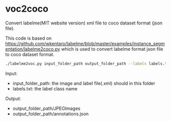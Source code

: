 # voc2coco
Convert labelme(MIT website version) xml file to coco dataset format (json file).

This code is based on https://github.com/wkentaro/labelme/blob/master/examples/instance_segmentation/labelme2coco.py which is used to convert labelme format json file to coco dataset format.

```bash
./labelme2voc.py input_folder_path output_folder_path --labels labels.txt
```
Input:
  - input_folder_path: the image and label file(.xml) should in this folder
  - labels.txt: the label class name

Output:
  - output_folder_path/JPEGImages
  - output_folder_path/annotations.json
